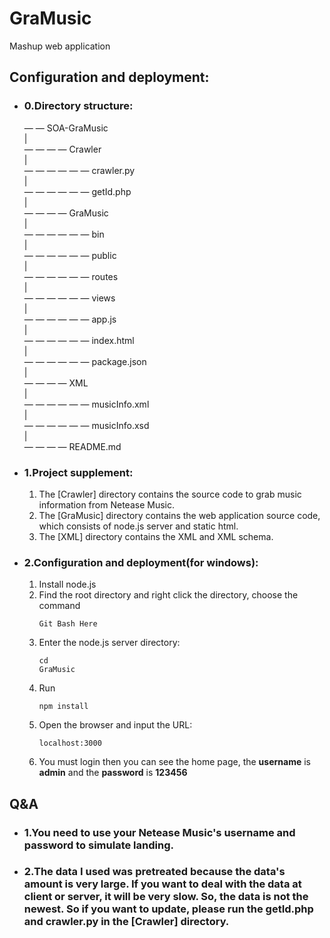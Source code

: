 # GraMusic
Mashup web application   
## Configuration and deployment:  
   
* ### 0.Directory structure:      
    — — SOA-GraMusic   
    |   
    — — — — Crawler   
    |   
    — — — — — — crawler.py   
    |   
    — — — — — — getId.php   
    |   
    — — — — GraMusic  
    |   
    — — — — — — bin   
    |   
    — — — — — — public   
    |   
    — — — — — — routes   
    |   
    — — — — — — views   
    |   
    — — — — — — app.js   
    |   
    — — — — — — index.html   
    |   
    — — — — — — package.json   
    |   
    — — — — XML   
    |   
    — — — — — — musicInfo.xml   
    |   
    — — — — — — musicInfo.xsd   
    |    
    — — — — README.md   

* ### 1.Project supplement: 
  1. The [Crawler] directory contains the source code to grab music information from Netease Music.   
  2. The [GraMusic] directory contains the web application source code, which consists of node.js server and static html.   
  3. The [XML] directory contains the XML and XML schema.   

* ### 2.Configuration and deployment(for windows):
  1. Install node.js   
  2. Find the root directory and right click the directory, choose the command <pre><code>Git Bash Here</code></pre>   
  3. Enter the node.js server directory: <pre><code>cd GraMusic</code></pre>      
  4. Run <pre><code>npm install</code></pre>   
  5. Open the browser and input the URL: <pre><code>localhost:3000</code></pre>
  6. You must login then you can see the home page, the <b>username</b> is <b>admin</b> and the <b>password</b> is <b>123456</b>   
## Q&A   
* ### 1.You need to use your Netease Music's username and password to simulate landing.   
* ### 2.The data I used was pretreated because the data's amount is very large. If you want to deal with the data at client or server, it will be very slow. So, the data is not the newest. So if you want to update, please run the <b>getId.php</b> and <b>crawler.py</b> in the [Crawler] directory.   
